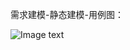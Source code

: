 需求建模-静态建模-用例图：

![Image text](https://raw.githubusercontent.com/yyyhub/webengineering/master/img-folder/%E9%9C%80%E6%B1%82%E5%BB%BA%E6%A8%A1-%E9%9D%99%E6%80%81-%E7%94%A8%E4%BE%8B%E5%9B%BE.png)
